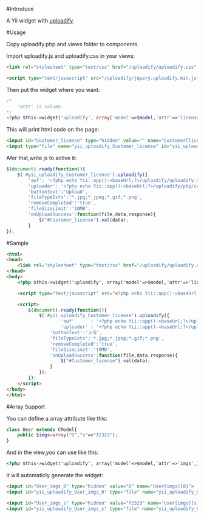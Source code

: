 #Introduce

A Yii widget with [uploadify](http://www.uploadify.com).

#Usage

Copy uploadify.php and views folder to components.

Import uploadify.js and uploadify.css in your views:

```html
<link rel="stylesheet" type="text/css" href="/uploadify/uploadify.css" />
```

```html
<script type="text/javascript" src="/uploadify/jquery.uploadify.min.js"></script>
```

Then put the widget where you want:

```php
/*
	'attr' is column
*/
<?php $this->widget('uploadify', array('model'=>$model,'attr'=>'license',));?>
```

This will print html code on the page:
```html
<input id="Customer_license" type="hidden" value="" name="Customer[license]">
<input type="file" name="yii_uploadify_Customer_license" id="yii_uploadify_Customer_license" />
```

Afer that,write js to active it:

```js
$(document).ready(function(){
	$('#yii_uploadify_Customer_license').uploadify({
		'swf': '<?php echo Yii::app()->baseUrl;?>/uploadify/uploadify.swf',
		'uploader': '<?php echo Yii::app()->baseUrl;?>/uploadify/php/customer.php',
		'buttonText':'Upload',
		'fileTypeExts':'*.jpg;*.jpeg;*.gif;*.png',
		'removeCompleted':'true',
		'fileSizeLimit':'10MB',
		'onUploadSuccess':function(file,data,response){
			$("#Customer_license").val(data);
		}
});
```

#Sample

```html
<html>
<head>
	<link rel="stylesheet" type="text/css" href="/uploadify/uploadify.css" />
</head>
<body>
	<?php $this->widget('uploadify', array('model'=>$model,'attr'=>'license',));?>

	<script type="text/javascript" src="<?php echo Yii::app()->baseUrl;?>/uploadify/jquery.uploadify.min.js"></script>

	<script>
		$(document).ready(function(){
			$('#yii_uploadify_Customer_license').uploadify({
					'swf'      : '<?php echo Yii::app()->baseUrl;?>/uploadify/uploadify.swf',
					'uploader' : '<?php echo Yii::app()->baseUrl;?>/uploadify/php/customer.php',
				'buttonText':'上传',
				'fileTypeExts':'*.jpg;*.jpeg;*.gif;*.png',
				'removeCompleted':'true',
				'fileSizeLimit':'10MB',
				'onUploadSuccess':function(file,data,response){
					$("#Customer_license").val(data);
				}
			}); 
		});
	</script>
</body>
</html>
```

#Array Support

You can define a array attribute like this:

```php
class Uesr extends CModel{
	public $imgs=array("D","s"=>"f2323");
}
```

And in the view,you can use like this:

```html
<?php $this->widget('uploadify', array('model'=>$model,'attr'=>'imgs',));?>
```

It will automaticly generate the widget:

```html
<input id="User_imgs_0" type="hidden" value="D" name="User[imgs][0]">
<input id="yii_uploadify_User_imgs_0" type="file" name="yii_uploadify_User_imgs_0">

<input id="User_imgs_s" type="hidden" value="f2323" name="User[imgs][s]">
<input id="yii_uploadify_User_imgs_s" type="file" name="yii_uploadify_User_imgs_s">
```
